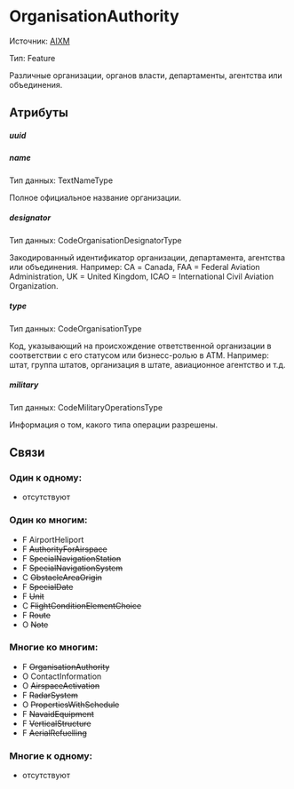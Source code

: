 OrganisationAuthority
====
Источник: [AIXM](https://extranet.eurocontrol.int/http://webprisme.cfmu.eurocontrol.int/aixmwiki_public/bin/view/AIXM/Class_OrganisationAuthority)

Тип: Feature

Различные организации, органов власти, департаменты, агентства или объединения.

## Атрибуты

##### uuid

##### name
Тип данных: TextNameType

Полное официальное название организации.

##### designator
Тип данных: CodeOrganisationDesignatorType

Закодированный идентификатор организации, департамента, агентства или объединения.
Например: СА = Canada, FAA = Federal Aviation Administration, UK = United Kingdom, ICAO = International Civil Aviation Organization.

##### type
Тип данных: CodeOrganisationType

Код, указывающий на происхождение ответственной организации в соответствии с его статусом или бизнесс-ролью в ATM.
Например: штат, группа штатов, организация в штате, авиационное агентство и т.д.

##### military
Тип данных: CodeMilitaryOperationsType

Информация о том, какого типа операции разрешены.

## Связи

### Один к одному:

- отсутствуют

### Один ко многим:

- F AirportHeliport
- F ~~AuthorityForAirspace~~
- F ~~SpecialNavigationStation~~
- F ~~SpecialNavigationSystem~~
- C ~~ObstacleAreaOrigin~~
- F ~~SpecialDate~~
- F ~~Unit~~
- C ~~FlightConditionElementChoice~~
- F ~~Route~~
- O ~~Note~~


### Многие ко многим:

- F ~~OrganisationAuthority~~
- O ContactInformation
- O ~~AirspaceActivation~~
- F ~~RadarSystem~~
- O ~~PropertiesWithSchedule~~
- F ~~NavaidEquipment~~
- F ~~VerticalStructure~~
- F ~~AerialRefuelling~~

### Многие к одному:

- отсутствуют
